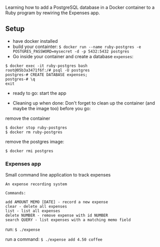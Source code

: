Learning how to add a PostgreSQL database in a Docker container to a
Ruby program by rewiring the Expenses app.

## Setup

- have docker installed
- build your containter:
  `$ docker run --name ruby-postgres -e POSTGRES_PASSWORD=mysecret -d -p 5432:5432 postgres`
- Go inside your container and create a database `expenses`:
```
$ docker exec -it ruby-postgres bash
root@05b3a3471f6f:/# psql -U postgres
postgres-# CREATE DATABASE expenses;
postgres-# \q
exit
```
- ready to go: start the app

- Cleaning up when done:
Don't forget to clean up the container (and maybe the image too) before you go:

remove the container
```
$ docker stop ruby-postgres
$ docker rm ruby-postgres
```
remove the postgres  image:
```
$ docker rmi postgres
```

### Expenses app

Small command line application to track expenses

    An expense recording system

    Commands:

    add AMOUNT MEMO [DATE] - record a new expense
    clear - delete all expenses
    list - list all expenses
    delete NUMBER - remove expense with id NUMBER
    search QUERY - list expenses with a matching memo field


run: `$ ./expense`

run a command: `$ ./expense add 4.50 coffee`




